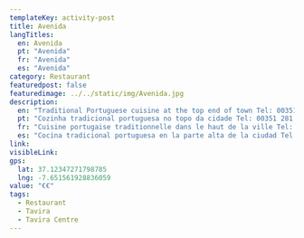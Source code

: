 ```yaml
---
templateKey: activity-post
title: Avenida
langTitles:
  en: Avenida
  pt: "Avenida"
  fr: "Avenida"
  es: "Avenida"
category: Restaurant
featuredpost: false
featuredimage: ../../static/img/Avenida.jpg
description: 
  en: "Traditional Portuguese cuisine at the top end of town Tel: 00351 281 323 221"
  pt: "Cozinha tradicional portuguesa no topo da cidade Tel: 00351 281 323 221"
  fr: "Cuisine portugaise traditionnelle dans le haut de la ville Tel: 00351 281 323 221"
  es: "Cocina tradicional portuguesa en la parte alta de la ciudad Tel: 00351 281 323 221"
link: 
visibleLink: 
gps:
  lat: 37.12347271798785
  lng: -7.651561928836059
value: "€€"
tags:
  - Restaurant
  - Tavira
  - Tavira Centre
---
```


